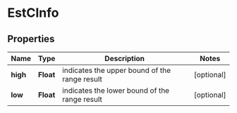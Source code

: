 

# EstCInfo


## Properties

| Name | Type | Description | Notes |
|------------ | ------------- | ------------- | -------------|
|**high** | **Float** | indicates the upper bound of the range result |  [optional] |
|**low** | **Float** | indicates the lower bound of the range result |  [optional] |



